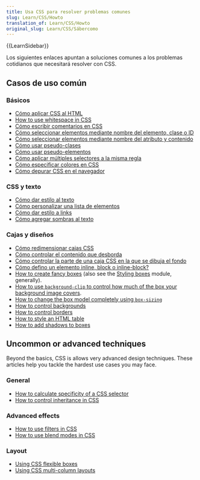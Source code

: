 ```yaml
---
title: Usa CSS para resolver problemas comunes
slug: Learn/CSS/Howto
translation_of: Learn/CSS/Howto
original_slug: Learn/CSS/Sábercomo
---
```


{{LearnSidebar}}

Los siguientes enlaces apuntan a soluciones comunes a los problemas cotidianos que necesitará resolver con CSS.

## Casos de uso común

### Básicos

- [Cómo aplicar CSS al HTML](/en-US/Learn/CSS/Introduction_to_CSS/How_CSS_works#How_to_apply_your_CSS_to_your_HTML)
- [How to use whitespace in CSS](/en-US/Learn/CSS/Introduction_to_CSS/Syntax#White_space)
- [Cómo escribir comentarios en CSS](/en-US/Learn/CSS/Introduction_to_CSS/Syntax#Comments)
- [Cómo seleccionar elementos mediante nombre del elemento, clase o ID](/en-US/Learn/CSS/Introduction_to_CSS/Selectors#Simple_selectors)
- [Cómo seleccionar elementos mediante nombre del atributo y contenido](/en-US/Learn/CSS/Introduction_to_CSS/Selectors#Attribute_selectors)
- [Cómo usar pseudo-clases](/en-US/Learn/CSS/Introduction_to_CSS/Selectors#Pseudo-classes)
- [Cómo usar pseudo-elementos](/en-US/Learn/CSS/Introduction_to_CSS/Selectors#Pseudo-elements)
- [Cómo aplicar múltiples selectores a la misma regla](/en-US/Learn/CSS/Introduction_to_CSS/Selectors#Multiple_selectors_on_one_rule)
- [Cómo especificar colores en CSS](/en-US/Learn/CSS/Introduction_to_CSS/Values_and_units#Colors)
- [Cómo depurar CSS en el navegador](/en-US/Learn/CSS/Introduction_to_CSS/Debugging_CSS#Inspecting_the_DOM_and_CSS)

### CSS y texto

- [Cómo dar estilo al texto](/es/docs/Learn/CSS/Styling_text/Fundamentals)
- [Cómo personalizar una lista de elementos](/es/docs/Learn/CSS/Styling_text/Styling_lists)
- [Cómo dar estilo a links](/en-US/Learn/CSS/Styling_text/Styling_links)
- [Cómo agregar sombras al texto](/en-US/Learn/CSS/Styling_text/Fundamentals#Text_drop_shadows)

### Cajas y diseños

- [Cómo redimensionar cajas CSS](/en-US/Learn/CSS/Introduction_to_CSS/Box_model#Box_properties)
- [Cómo controlar el contenido que desborda](/en-US/Learn/CSS/Introduction_to_CSS/Box_model#Overflow)
- [Cómo controlar la parte de una caja CSS en la que se dibuja el fondo](/en-US/Learn/CSS/Introduction_to_CSS/Box_model#Background_clip)
- [Cómo defino un elemento inline, block o inline-block?](/en-US/Learn/CSS/Introduction_to_CSS/Box_model#Types_of_CSS_boxes)
- [How to create fancy boxes](/es/docs/Learn/CSS/Howto/create_fancy_boxes) (also see the [Styling boxes](/es/docs/Learn/CSS/Styling_boxes) module, generally).
- [How to use `background-clip` to control how much of the box your background image covers](/en-US/Learn/CSS/Introduction_to_CSS/Box_model#Background_clip).
- [How to change the box model completely using `box-sizing`](/en-US/Learn/CSS/Styling_boxes/Box_model_recap#Changing_the_box_model_completely)
- [How to control backgrounds](/en-US/Learn/CSS/Styling_boxes/Backgrounds)
- [How to control borders](/en-US/Learn/CSS/Styling_boxes/Borders)
- [How to style an HTML table](/en-US/Learn/CSS/Styling_boxes/Styling_tables)
- [How to add shadows to boxes](/en-US/Learn/CSS/Styling_boxes/Advanced_box_effects#Box_shadows)

## Uncommon or advanced techniques

Beyond the basics, CSS is allows very advanced design techniques. These articles help you tackle the hardest use cases you may face.

### General

- [How to calculate specificity of a CSS selector](/en-US/Learn/CSS/Introduction_to_CSS/Cascade_and_inheritance#Specificity)
- [How to control inheritance in CSS](/en-US/Learn/CSS/Introduction_to_CSS/Cascade_and_inheritance#Controlling_inheritance)

### Advanced effects

- [How to use filters in CSS](/en-US/Learn/CSS/Styling_boxes/Advanced_box_effects#Filters)
- [How to use blend modes in CSS](/en-US/Learn/CSS/Styling_boxes/Advanced_box_effects#Blend_modes)

### Layout

- [Using CSS flexible boxes](/es/docs/Web/Guide/CSS/Flexible_boxes)
- [Using CSS multi-column layouts](/es/docs/Web/Guide/CSS/Using_multi-column_layouts)
